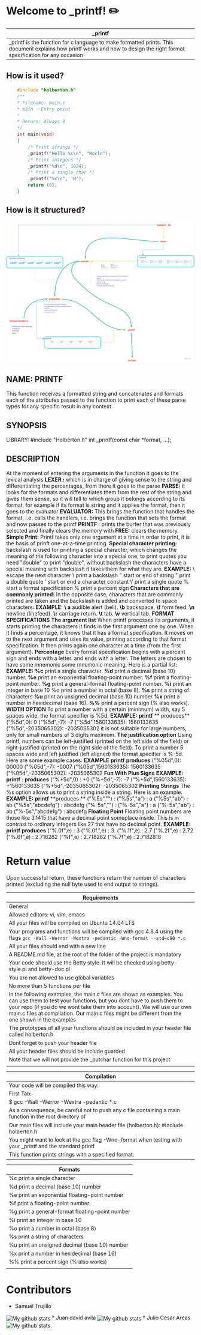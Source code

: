 # Welcome to \_printf! :pencil2:
|\_printf|
|----------------------------------|
|\_printf is the function for c language to make formatted prints. This document explains how printf works and how to design the right format specification for any occasion|
## How is it used?

```c
    #include "holberton.h"
    /**
    * Filename: main.c
    * main - Entry point
    *
    * Return: Always 0
    */
    int main(void)
    {
        /* Print strings */
        _printf("Hello %s\n", "World");
        /* Print integers */
        _printf("%d\n", 1024);
        /* Print a single char */
        _printf("%c\n", 'H');
        return (0);
    }
```
## How is it structured?

<img align="center" src="https://raw.githubusercontent.com/JuanDAC/printf/main/img/printf.jpg" alt="My structure project"/>

## NAME: PRINTF
This function receives a formatted string and concatenates and formats each of the attributes passed to the function to print each of these parse types for any specific result in any context.
## SYNOPSIS
 LIBRARY: #include "Holberton.h"
int _printf(const char *format, ...);
##
## DESCRIPTION
At the moment of entering the arguments in the function it goes to the lexical analysis **LEXER :** which is in charge of giving sense to the string and differentiating the percentages, from there it goes to the parse **PARSE:** it looks for the formats and differentiates them from the rest of the string and gives them sense, so it will tell to which group it belongs according to its format, for example if its format is string and it applies the format, then it goes to the evaluator **EVALUATOR:** This brings the function that handles the format, i.e. calls the handlers, i.e. brings the function that sets the format and now passes to the printf **PRINTF :** prints the burfer that was previously selected and finally clears the memory with **FREE:** clears the memory.
**Simple Print:**
Printf takes only one argument at a time in order to print, it is the basis of prinft one-at-a-time printing.
**Special character printing:**
backslash is used for printing a special character, which changes the meaning of the following character into a special one, to print quotes you need "double" to print "double", without backslash the characters have a special meaning with backslash it takes them for what they are.
**EXAMPLE:**
\ escape the next character
\\ print a backslash " start or end of string
 \" print a double quote
  ’ start or end a character constant
 \’ print a single quote
  % start a format specification
 \% print a percent sign
**Characters that are commonly printed:**
In the opposite case, characters that are commonly printed are taken and the backslash is added and converted to space characters:
**EXAMPLE:**
**\ a** audible alert (bell).
**\b** backspace.
**\f** form feed.
**\n** newline (linefeed).
**\r** carriage return.
**\t** tab.
**\v** vertical tab.
**FORMAT SPECIFICATIONS**
**The argument list**
When printf processes its arguments, it starts printing the characters it finds in the first argument one by one. When it finds a percentage, it knows that it has a format specification. It moves on to the next argument and uses its value, printing according to that format specification. It then prints again
one character at a time (from the first argument).
**Percentage**
Every format specification begins with a percent sign and ends with a letter.
and ends with a letter. The letters are chosen to have some mnemonic
some mnemonic meaning. Here is a partial list:
**EXAMPLE:**
**%c** print a single character.
**%d** print a decimal (base 10) number.
**%e** print an exponential floating-point number.
**%f** print a floating-point number.
**%g** print a general-format floating-point number.
**%i** print an integer in base 10 %o print a number in octal (base 8).
**%s** print a string of characters
**%u** print an unsigned decimal (base 10) number
**%x** print a number in hexidecimal (base 16).
**%%** print a percent sign (\% also works).
**WIDTH OPTION**
To print a number with a certain (minimum) width, say 5 spaces wide, the format specifier is %5d:
**EXAMPLE:**
**printf**                             ** produces**
 ("%5d",0):                                       0
("%5d",-7):                                    -7
("%5d",1560133635):           1560133635
("%5d",-2035065302):         -2035065302
it is not suitable for large numbers, only for small numbers of 3 digits maximum.
**The justification option**
Using printf, numbers can be left-justified (printed on the left side of the field) or right-justified (printed on the right side of the field).
To print a number 5 spaces wide and left justified (left aligned) the format specifier is %-5d. Here are some example cases:
**EXAMPLE**
**printf**                          **produces**
 ("%05d",0):                            00000
 ("%05d",-7):                         -0007
 ("%05d",1560133635):       1560133635
 ("%05d",-2035065302):     -2035065302
**Fun With Plus Signs**
**EXAMPLE:**
**printf** : **produces**
 ("%+5d",0) :                             +0
  ("%+5d",-7):                           -7
  ("%+5d",1560133635):       +1560133635
   ("%+5d",-2035065302):    -2035065302
**Printing Strings**
 The %s option allows us to print a string inside a string. Here is an example.
**EXAMPLE:**
**printf**                        **produces **
("%5s","")     :
("%5s","a")   :                            a
("%5s","ab")  :                         ab
("%5s","abcdefg") :            abcdefg
("%-5s","")              :
("%-5s","a")             :               a
("%-5s","ab")            :            ab
("%-5s","abcdefg")   :        abcdefg
**Floating Point**
Floating point numbers are those like 3.1415 that have a decimal point someplace inside. This is in contrast to ordinary integers like 27 that have no decimal point.
**EXAMPLE:**
**printf**              **produces**
("%.0f",e)      :                 3
("%.0f.",e)      :                3.
("%.1f",e)       :             2.7
("%.2f",e)        :           2.72
("%.6f",e)         :      2.718282
("%f",e)            :      2.718282
("%.7f",e)          :   2.7182818
# Return value
Upon successful return, these functions return the number of characters
printed (excluding the null byte used to end output to strings).

|Requirements|
|----------------|
|General|
|Allowed editors: vi, vim, emacs|
|All your files will be compiled on Ubuntu 14.04 LTS|
|Your programs and functions will be compiled with gcc 4.8.4 using the flags ``gcc -Wall -Werror -Wextra -pedantic -Wno-format --std=c90 *.c ``|
|All your files should end with a new line|
|A README.md file, at the root of the folder of the project is mandatory|
|Your code should use the Betty style. It will be checked using betty-style.pl and betty-doc.pl|
|You are not allowed to use global variables|
|No more than 5 functions per file|
|In the following examples, the main.c files are shown as examples. You can use them to test your functions, but you dont have to push them to your repo (if you do we wont take them into account). We will use our own main.c files at compilation. Our main.c files might be different from the one shown in the examples|
|The prototypes of all your functions should be included in your header file called holberton.h|
|Dont forget to push your header file|
|All your header files should be include guarded                     |
|Note that we will not provide the _putchar function for this project|
|																|

|Compilation|
|---------------------------------------------------------------------------------------------------------|
|Your code will be compiled this way:																	  |
|First Tab:																								  |
|$ gcc -Wall -Werror -Wextra -pedantic *.c																  |
|As a consequence, be careful not to push any c file containing a main function in the root directory of  | |your project (you could have a test folder containing all your tests files including main functions)     |
|Our main files will include your main header file (holberton.h): #include holberton.h|
|You might want to look at the gcc flag -Wno-format when testing with your _printf and the standard printf| |Example of test file that you could use:|
|This function prints strings with a specified format.|


| Formats |
|--------------------------------------------------|
|  %c print a single character|
|  %d print a decimal (base 10) number|
|  %e print an exponential floating-point number   |
|  %f print a floating-point number|
|  %g print a general-format floating-point number |
|  %i print an integer in base 10|
|  %o print a number in octal (base 8)|
|  %s print a string of characters|
|  %u print an unsigned decimal (base 10) number   |
|  %x print a number in hexidecimal (base 16)|
|  %% print a percent sign (\% also works)|
|                                                  |

# Contributors
* Samuel Trujillo
<img align="center" src="https://github-readme-stats.vercel.app/api/top-langs/?username=samutrujillo&layout=compact&theme=vue&langs_count=6" alt="My github stats"/>
* Juan david avila
<img align="center" src="https://github-readme-stats.vercel.app/api/top-langs/?username=JuanDAC&layout=compact&theme=vue&langs_count=6" alt="My github stats"/>
* Julio Cesar Areas
<img align="center" src="https://github-readme-stats.vercel.app/api/top-langs/?username=jihuder&layout=compact&theme=vue&langs_count=6" alt="My github stats"/>

